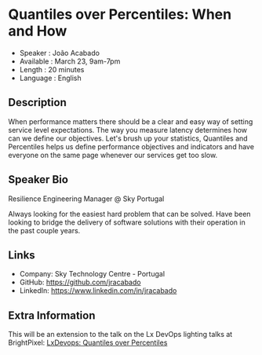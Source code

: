 Quantiles over Percentiles: When and How
=========================

* Speaker   : João Acabado
* Available : March 23, 9am-7pm
* Length    : 20 minutes
* Language  : English

Description
-----------

When performance matters there should be a clear and easy way of setting service level expectations. The way you measure latency determines how can we define our objectives.
Let's brush up your statistics, Quantiles and Percentiles helps us define performance objectives and indicators and have everyone on the same page whenever our services get too slow.

Speaker Bio
-----------

Resilience Engineering Manager @ Sky Portugal

Always looking for the easiest hard problem that can be solved. Have been looking to bridge the delivery of software solutions with their operation in the past couple years.  

Links
-----

* Company: Sky Technology Centre - Portugal
* GitHub: https://github.com/jracabado
* LinkedIn: https://www.linkedin.com/in/jracabado

Extra Information
-----------------

This will be an extension to the talk on the Lx DevOps lighting talks at BrightPixel: [LxDevops: Quantiles over Percentiles](https://www.youtube.com/watch?v=zBQtgtCOD3Q)
